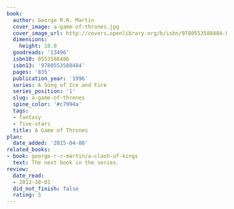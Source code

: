 ```yaml
---
book:
  author: George R.R. Martin
  cover_image: a-game-of-thrones.jpg
  cover_image_url: http://covers.openlibrary.org/b/isbn/9780553588484-L.jpg
  dimensions:
    height: 18.0
  goodreads: '13496'
  isbn10: 0553588486
  isbn13: '9780553588484'
  pages: '835'
  publication_year: '1996'
  series: A Song of Ice and Fire
  series_position: '1'
  slug: a-game-of-thrones
  spine_color: '#c7994a'
  tags:
  - fantasy
  - five-stars
  title: A Game of Thrones
plan:
  date_added: '2015-04-08'
related_books:
- book: george-r-r-martin/a-clash-of-kings
  text: The next book in the series.
review:
  date_read:
  - 2012-10-01
  did_not_finish: false
  rating: 5
---
```

